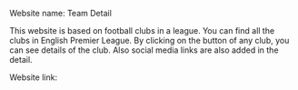 Website name: Team Detail

This website is based on football clubs in a league. You can find all the clubs in English Premier League. By clicking on the button of any club, you can see details of the club. Also social media links are also added in the detail.

Website link: 

